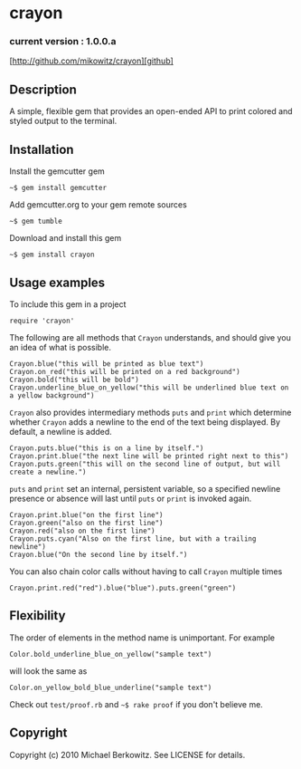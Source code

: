 # crayon

### current version : 1.0.0.a

[http://github.com/mikowitz/crayon][github]

## Description

A simple, flexible gem that provides an open-ended API to print colored and styled output to the terminal.

## Installation

Install the gemcutter gem

    ~$ gem install gemcutter

Add gemcutter.org to your gem remote sources

    ~$ gem tumble

Download and install this gem

    ~$ gem install crayon

## Usage examples

To include this gem in a project

    require 'crayon'

The following are all methods that `Crayon` understands, and should give you an idea of what is possible.

    Crayon.blue("this will be printed as blue text")
    Crayon.on_red("this will be printed on a red background")
    Crayon.bold("this will be bold")
    Crayon.underline_blue_on_yellow("this will be underlined blue text on a yellow background")

`Crayon` also provides intermediary methods `puts` and `print` which determine whether `Crayon` adds a newline to the end of the text being displayed.
By default, a newline is added.

    Crayon.puts.blue("this is on a line by itself.")
    Crayon.print.blue("the next line will be printed right next to this")
    Crayon.puts.green("this will on the second line of output, but will create a newline.")

`puts` and `print` set an internal, persistent variable, so a specified newline presence or absence will last until `puts` or `print` is invoked again.

    Crayon.print.blue("on the first line")
    Crayon.green("also on the first line")
    Crayon.red("also on the first line")
    Crayon.puts.cyan("Also on the first line, but with a trailing newline")
    Crayon.blue("On the second line by itself.")

You can also chain color calls without having to call `Crayon` multiple times

    Crayon.print.red("red").blue("blue").puts.green("green")

## Flexibility

The order of elements in the method name is unimportant. For example

    Color.bold_underline_blue_on_yellow("sample text")

will look the same as

    Color.on_yellow_bold_blue_underline("sample text")

Check out `test/proof.rb` and `~$ rake proof` if you don't believe me.

## Copyright

Copyright (c) 2010 Michael Berkowitz. See LICENSE for details.

[github]: http://github.com/mikowitz/crayon "Crayon repository"
